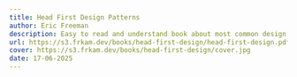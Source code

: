 ```yaml
---
title: Head First Design Patterns
author: Eric Freeman
description: Easy to read and understand book about most common design patterns. At first, it may seem a bit too simple and kid-like, but just don't be rude. 
url: https://s3.frkam.dev/books/head-first-design/head-first-design.pdf
cover: https://s3.frkam.dev/books/head-first-design/cover.jpg
date: 17-06-2025
---
```

